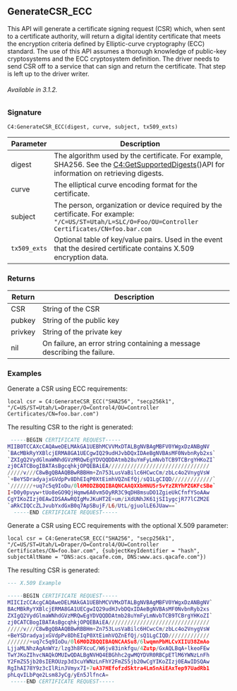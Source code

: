 ## GenerateCSR\_ECC

This API will generate a certificate signing request (CSR) which, when sent to a certificate authority, will return a digital identity certificate that meets the encryption criteria defined by Elliptic-curve cryptography (ECC) standard. The use of this API assumes a thorough knowledge of public-key cryptosystems and the ECC cryptosystem definition. The driver needs to send CSR off to a service that can sign and return the certificate. That step is left up to the driver writer. 


###### Available in 3.1.2.


### Signature

`C4:GenerateCSR_ECC(digest, curve, subject, tx509_exts) `


| Parameter | Description |
| --- | --- |
| digest | The algorithm used by the certificate. For example, SHA256. See the [C4:GetSupportedDigests][1]()API for information on retrieving digests. |
| curve | The elliptical curve encoding format for the certificate. |
| subject | The person, organization or device required by the certificate. For example: `"/C=US/ST=Utah/L=SLC/O=Foo/OU=Controller Certificates/CN=foo.bar.com` |
| `tx509_exts` | Optional  table of key/value pairs. Used in the event that the desired certificate contains X.509 encryption data.


### Returns

| Return | Description |
| --- | --- |
| CSR | String of the CSR|
|pubkey| String of the public key|
|privkey|String of the private key|
|nil| On failure, an error string containing a message describing the failure.|


### Examples

Generate a CSR using ECC requirements:

`local csr = C4:GenerateCSR_ECC("SHA256", "secp256k1", "/C=US/ST=Utah/L=Draper/O=Control4/OU=Controller Certificates/CN=foo.bar.com")`

The resulting CSR to the right is generated:

```lua
 -----BEGIN CERTIFICATE REQUEST-----
MIIB0TCCAXcCAQAweDELMAkGA1UEBhMCVVMxDTALBgNVBAgMBFV0YWgxDzANBgNV
`BAcMBkRyYXBlcjERMA8GA1UECgwIQ29udHJvbDQxIDAeBgNVBAsMF0NvbnRyb2xs`
`ZXIgQ2VydGlmaWNhdGVzMRQwEgYDVQQDDAtmb28uYmFyLmNvbTCB9TCBrgYHKoZI`
zj0CATCBogIBATAsBgcqhkjOPQEBAiEA////////////////////////////////
/////v///C8wBgQBAAQBBwRBBHm+Zn753LusVaBilc6HCwcCm/zbLc4o2VnygVsW
`+BeYSDradyajxGVdpPv8DhEIqP0XtEimhVQZnEfQj/sQ1LgCIQD/////////////`
`///////+uq7c5q9IoDu/0l6M0DZBQQIBAQNCAAQXXbHNU5r5vYzZRYhPZGKFcSBe`
I+D0y0pvyw+tUo8eGO9QjHqmw6A0vm5OyRR3C9qDH8msuDO1ZgieUkCfnfYSoAAw
CgYIKoZIzj0EAwIDSAAwRQIgMvJKuHT2E+um/iXdUNhJK61jSI1ygcjR77lCZM2E
`aRkCIQCcZLJvubYxdGxB0q7ApSBujF/L6/UtL/gjuolLE6JUaw==`
  -----END CERTIFICATE REQUEST-----
```

Generate a CSR using ECC requirements with the optional X.509 parameter:

`local csr = C4:GenerateCSR_ECC("SHA256", "secp256k1", "/C=US/ST=Utah/L=Draper/O=Control4/OU=Controller Certificates/CN=foo.bar.com", {subjectKeyIdentifier = "hash", subjectAltName = "DNS:acs.qacafe.com, DNS:www.acs.qacafe.com"})`

The resulting CSR is generated:

```lua
--- X.509 Example

-----BEGIN CERTIFICATE REQUEST-----
MIICIzCCAcgCAQAweDELMAkGA1UEBhMCVVMxDTALBgNVBAgMBFV0YWgxDzANBgNV`
BAcMBkRyYXBlcjERMA8GA1UECgwIQ29udHJvbDQxIDAeBgNVBAsMF0NvbnRyb2xs
ZXIgQ2VydGlmaWNhdGVzMRQwEgYDVQQDDAtmb28uYmFyLmNvbTCB9TCBrgYHKoZI`
zj0CATCBogIBATAsBgcqhkjOPQEBAiEA////////////////////////////////
/////v///C8wBgQBAAQBBwRBBHm+Zn753LusVaBilc6HCwcCm/zbLc4o2VnygVsW
+BeYSDradyajxGVdpPv8DhEIqP0XtEimhVQZnEfQj/sQ1LgCIQD/////////////
///////+uq7c5q9IoDu/0l6M0DZBQQIBAQNCAASu8/6lwqmnPbMLCvXIIU38ZmAo
LjjaMLNhzAgAnWYz/lzg3h8FXcuC/W6jv83inkfgu/4Zutp/GxAQLBqA+lkeoFEw
TwYJKoZIhvcNAQkOMUIwQDALBgNVHQ4EBGhhc2gwMQYDVR0RBCpETlM6YWNzLnFh
Y2FmZS5jb20sIEROUzp3d3cuYWNzLnFhY2FmZS5jb20wCgYIKoZIzj0EAwIDSQAw
RgIhAI78Y9z3cIlRinJVmyx7I+7uA37HEfofzdSktra4Lm5nAiEAxTep97UadRb1
phLqvILbPqe2Lsm8JyCg/yEn5JlfncA=
 -----END CERTIFICATE REQUEST-----
```

[1]:	https://snap-one.github.io/docs-driverworks-api/#encryption-interface-getsupporteddigests